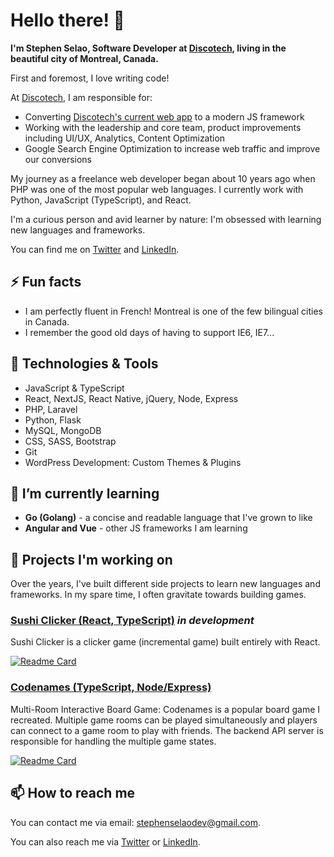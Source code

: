 # Hello there! 👋

**I'm Stephen Selao, Software Developer at [Discotech](https://www.crunchbase.com/organization/discotech), living in the beautiful city of Montreal, Canada.**

First and foremost, I love writing code!

At [Discotech](https://www.crunchbase.com/organization/discotech), I am responsible for:

* Converting [Discotech's current web app](https://app.discotech.me/) to a modern JS framework
* Working with the leadership and core team, product improvements including UI/UX, Analytics, Content Optimization
* Google Search Engine Optimization to increase web traffic and improve our conversions

My journey as a freelance web developer began about 10 years ago when PHP was one of the most popular web languages. I currently work with Python, JavaScript (TypeScript), and React.

I'm a curious person and avid learner by nature: I'm obsessed with learning new languages and frameworks.

You can find me on [Twitter](https://twitter.com/StephenSelao) and [LinkedIn](https://www.linkedin.com/in/sselao/).


## ⚡ Fun facts

* I am perfectly fluent in French! Montreal is one of the few bilingual cities in Canada.
* I remember the good old days of having to support IE6, IE7...


## 🔧 Technologies & Tools

* JavaScript & TypeScript
* React, NextJS, React Native, jQuery, Node, Express
* PHP, Laravel
* Python, Flask
* MySQL, MongoDB
* CSS, SASS, Bootstrap
* Git
* WordPress Development: Custom Themes & Plugins



## 🌱 I’m currently learning

* **Go (Golang)** - a concise and readable language that I've grown to like
* **Angular and Vue** - other JS frameworks I am learning



## 🔭 Projects I'm working on

Over the years, I've built different side projects to learn new languages and frameworks. In my spare time, I often gravitate towards building games.

### [Sushi Clicker (React, TypeScript)](https://github.com/sselao/sushi-clicker) *in development*

Sushi Clicker is a clicker game (incremental game) built entirely with React.

[![Readme Card](https://github-readme-stats.vercel.app/api/pin/?username=sselao&repo=sushi-clicker)](https://github.com/sselao/sushi-clicker)


### [Codenames (TypeScript, Node/Express)](https://github.com/sselao/codenames-clone)

Multi-Room Interactive Board Game:
Codenames is a popular board game I recreated. Multiple game rooms can be played simultaneously and players can connect to a game room to play with friends. The backend API server is responsible for handling the multiple game states.

[![Readme Card](https://github-readme-stats.vercel.app/api/pin/?username=sselao&repo=codenames-clone)](https://github.com/sselao/codenames-clone)


## 📫 How to reach me

You can contact me via email: [stephenselaodev@gmail.com](mailto:stephenselaodev@gmail.com).

You can also reach me via [Twitter](https://twitter.com/StephenSelao) or [LinkedIn](https://www.linkedin.com/in/sselao/).


